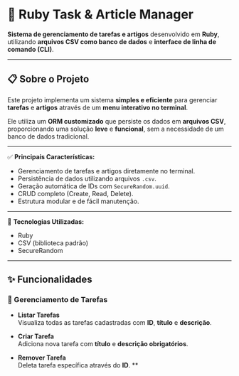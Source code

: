 # 📘 Ruby Task & Article Manager

**Sistema de gerenciamento de tarefas e artigos** desenvolvido em **Ruby**, utilizando **arquivos CSV como banco de dados** e **interface de linha de comando (CLI)**.

---

## 📋 Sobre o Projeto

Este projeto implementa um sistema **simples e eficiente** para gerenciar **tarefas** e **artigos** através de um **menu interativo no terminal**.

Ele utiliza um **ORM customizado** que persiste os dados em **arquivos CSV**, proporcionando uma solução **leve** e **funcional**, sem a necessidade de um banco de dados tradicional.

---

✅ **Principais Características:**
- Gerenciamento de tarefas e artigos diretamente no terminal.
- Persistência de dados utilizando arquivos `.csv`.
- Geração automática de IDs com `SecureRandom.uuid`.
- CRUD completo (Create, Read, Delete).
- Estrutura modular e de fácil manutenção.

---

🔧 **Tecnologias Utilizadas:**
- Ruby
- CSV (biblioteca padrão)
- SecureRandom

---

## ✨ Funcionalidades

### 🎯 Gerenciamento de Tarefas

- **Listar Tarefas**  
  Visualiza todas as tarefas cadastradas com **ID**, **título** e **descrição**.

- **Criar Tarefa**  
  Adiciona nova tarefa com **título** e **descrição obrigatórios**.

- **Remover Tarefa**  
  Deleta tarefa específica através do **ID**.
**


